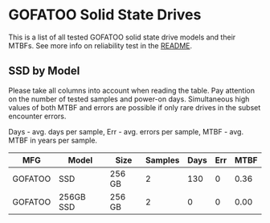 GOFATOO Solid State Drives
==========================

This is a list of all tested GOFATOO solid state drive models and their MTBFs. See
more info on reliability test in the [README](https://github.com/linuxhw/SMART).

SSD by Model
------------

Please take all columns into account when reading the table. Pay attention on the
number of tested samples and power-on days. Simultaneous high values of both MTBF
and errors are possible if only rare drives in the subset encounter errors.

Days - avg. days per sample,
Err  - avg. errors per sample,
MTBF - avg. MTBF in years per sample.

| MFG       | Model              | Size   | Samples | Days  | Err   | MTBF |
|-----------|--------------------|--------|---------|-------|-------|------|
| GOFATOO   | SSD                | 256 GB | 2       | 130   | 0     | 0.36   |
| GOFATOO   | 256GB SSD          | 256 GB | 2       | 0     | 0     | 0.00   |

